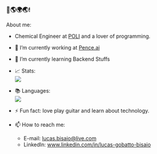 ### 👋🌎🌍🌏!

About me:

- Chemical Engineer at [POLI](https://www.poli.usp.br/) and a lover of programming.
- 🔭 I’m currently working at [Pence.ai](https://pence.ai/)
- 🌱 I’m currently learning Backend Stuffs
- 📈 Stats: </br><img src="https://github-readme-stats.vercel.app/api?username=LucasGobatto&show_icons=true&theme=tokyonight">
- 📚 Languages: </br><img src="https://github-readme-stats.vercel.app/api/top-langs/?username=LucasGobatto&layout=compact">

- ⚡ Fun fact: love play guitar and learn about technology.

- 📫 How to reach me:
    * E-mail: lucas.bisaio@live.com
    * LinkedIn: www.linkedin.com/in/lucas-gobatto-bisaio
